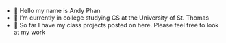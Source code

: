 - 👋 Hello my name is Andy Phan
- 🌱 I’m currently in college studying CS at the University of St. Thomas
- 👀 So far I have my class projects posted on here. Please feel free to look at my work
